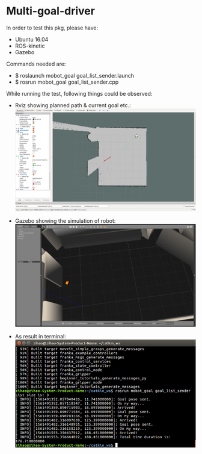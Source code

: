 # Multi-goal-driver
In order to test this pkg, please have:
- Ubuntu 16.04
- ROS-kinetic
- Gazebo

Commands needed are:
- $ roslaunch mobot_goal goal_list_sender.launch
- $ rosrun mobot_goal goal_list_sender.cpp

While running the test, following things could be observed:
- Rviz showing planned path & current goal etc.:
![image](https://github.com/Hezihao/catkin_ws/blob/master/src/mobot_goal/IMG/reaching_2nd_goal.png)

- Gazebo showing the simulation of robot:
![image](https://github.com/Hezihao/catkin_ws/blob/master/src/mobot_goal/IMG/in_gazebo.png)

- As result in terminal:
![image](https://github.com/Hezihao/catkin_ws/blob/master/src/mobot_goal/IMG/Result_of_program.png)
